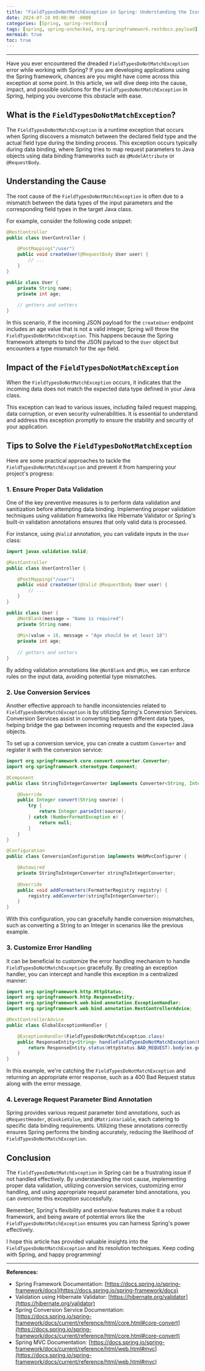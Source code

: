 ```yaml
---
title: "FieldTypesDoNotMatchException in Spring: Understanding the Issue and How to Solve It"
date: 2024-07-10 09:00:00 -0000
categories: [Spring, spring-restdocs]
tags: [spring, spring-unchecked, org.springframework.restdocs.payload]
mermaid: true
toc: true
---
```



---

Have you ever encountered the dreaded `FieldTypesDoNotMatchException` error while working with Spring? If you are developing applications using the Spring framework, chances are you might have come across this exception at some point. In this article, we will dive deep into the cause, impact, and possible solutions for the `FieldTypesDoNotMatchException` in Spring, helping you overcome this obstacle with ease.

## What is the `FieldTypesDoNotMatchException`?

The `FieldTypesDoNotMatchException` is a runtime exception that occurs when Spring discovers a mismatch between the declared field type and the actual field type during the binding process. This exception occurs typically during data binding, where Spring tries to map request parameters to Java objects using data binding frameworks such as `@ModelAttribute` or `@RequestBody`.

## Understanding the Cause

The root cause of the `FieldTypesDoNotMatchException` is often due to a mismatch between the data types of the input parameters and the corresponding field types in the target Java class.

For example, consider the following code snippet:

```java
@RestController
public class UserController {

    @PostMapping("/user")
    public void createUser(@RequestBody User user) {
        // ...
    }
}

public class User {
    private String name;
    private int age;
    
    // getters and setters
}
```

In this scenario, if the incoming JSON payload for the `createUser` endpoint includes an age value that is not a valid integer, Spring will throw the `FieldTypesDoNotMatchException`. This happens because the Spring framework attempts to bind the JSON payload to the `User` object but encounters a type mismatch for the `age` field.

## Impact of the `FieldTypesDoNotMatchException`

When the `FieldTypesDoNotMatchException` occurs, it indicates that the incoming data does not match the expected data type defined in your Java class.

This exception can lead to various issues, including failed request mapping, data corruption, or even security vulnerabilities. It is essential to understand and address this exception promptly to ensure the stability and security of your application.

## Tips to Solve the `FieldTypesDoNotMatchException`

Here are some practical approaches to tackle the `FieldTypesDoNotMatchException` and prevent it from hampering your project's progress:

### 1. Ensure Proper Data Validation

One of the key preventive measures is to perform data validation and sanitization before attempting data binding. Implementing proper validation techniques using validation frameworks like Hibernate Validator or Spring's built-in validation annotations ensures that only valid data is processed.

For instance, using `@Valid` annotation, you can validate inputs in the `User` class:

```java
import javax.validation.Valid;

@RestController
public class UserController {

    @PostMapping("/user")
    public void createUser(@Valid @RequestBody User user) {
        // ...
    }
}

public class User {
    @NotBlank(message = "Name is required")
    private String name;
    
    @Min(value = 18, message = "Age should be at least 18")
    private int age;
    
    // getters and setters
}
```

By adding validation annotations like `@NotBlank` and `@Min`, we can enforce rules on the input data, avoiding potential type mismatches.

### 2. Use Conversion Services

Another effective approach to handle inconsistencies related to `FieldTypesDoNotMatchException` is by utilizing Spring's Conversion Services. Conversion Services assist in converting between different data types, helping bridge the gap between incoming requests and the expected Java objects.

To set up a conversion service, you can create a custom `Converter` and register it with the conversion service:

```java
import org.springframework.core.convert.converter.Converter;
import org.springframework.stereotype.Component;

@Component
public class StringToIntegerConverter implements Converter<String, Integer> {

    @Override
    public Integer convert(String source) {
        try {
            return Integer.parseInt(source);
        } catch (NumberFormatException e) {
            return null;
        }
    }
}

@Configuration
public class ConversionConfiguration implements WebMvcConfigurer {

    @Autowired
    private StringToIntegerConverter stringToIntegerConverter;
    
    @Override
    public void addFormatters(FormatterRegistry registry) {
        registry.addConverter(stringToIntegerConverter);
    }
}
```

With this configuration, you can gracefully handle conversion mismatches, such as converting a String to an Integer in scenarios like the previous example.

### 3. Customize Error Handling

It can be beneficial to customize the error handling mechanism to handle `FieldTypesDoNotMatchException` gracefully. By creating an exception handler, you can intercept and handle this exception in a centralized manner:

```java
import org.springframework.http.HttpStatus;
import org.springframework.http.ResponseEntity;
import org.springframework.web.bind.annotation.ExceptionHandler;
import org.springframework.web.bind.annotation.RestControllerAdvice;

@RestControllerAdvice
public class GlobalExceptionHandler {

    @ExceptionHandler(FieldTypesDoNotMatchException.class)
    public ResponseEntity<String> handleFieldTypesDoNotMatchException(FieldTypesDoNotMatchException ex) {
        return ResponseEntity.status(HttpStatus.BAD_REQUEST).body(ex.getMessage());
    }
}
```

In this example, we're catching the `FieldTypesDoNotMatchException` and returning an appropriate error response, such as a 400 Bad Request status along with the error message.

### 4. Leverage Request Parameter Bind Annotation

Spring provides various request parameter bind annotations, such as `@RequestHeader`, `@CookieValue`, and `@MatrixVariable`, each catering to specific data binding requirements. Utilizing these annotations correctly ensures Spring performs the binding accurately, reducing the likelihood of `FieldTypesDoNotMatchException`.

## Conclusion

The `FieldTypesDoNotMatchException` in Spring can be a frustrating issue if not handled effectively. By understanding the root cause, implementing proper data validation, utilizing conversion services, customizing error handling, and using appropriate request parameter bind annotations, you can overcome this exception successfully.

Remember, Spring's flexibility and extensive features make it a robust framework, and being aware of potential errors like the `FieldTypesDoNotMatchException` ensures you can harness Spring's power effectively.

I hope this article has provided valuable insights into the `FieldTypesDoNotMatchException` and its resolution techniques. Keep coding with Spring, and happy programming!

---

**References:**

- Spring Framework Documentation: [https://docs.spring.io/spring-framework/docs](https://docs.spring.io/spring-framework/docs)
- Validation using Hibernate Validator: [https://hibernate.org/validator](https://hibernate.org/validator)
- Spring Conversion Service Documentation: [https://docs.spring.io/spring-framework/docs/current/reference/html/core.html#core-convert](https://docs.spring.io/spring-framework/docs/current/reference/html/core.html#core-convert)
- Spring MVC Documentation: [https://docs.spring.io/spring-framework/docs/current/reference/html/web.html#mvc](https://docs.spring.io/spring-framework/docs/current/reference/html/web.html#mvc)
